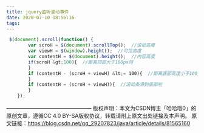 ```yaml
---
title: jquery监听滚动事件
date: 2020-07-10 18:56:16
tags:
---
```


```javascript
 $(document).scroll(function() {
        var scroH = $(document).scrollTop();  //滚动高度
        var viewH = $(window).height();  //可见高度 
        var contentH = $(document).height();  //内容高度
        if(scroH &gt;100){  //距离顶部大于100px时
        }
        if (contentH - (scroH + viewH) &lt;= 100){  //距离底部高度小于100px
        }  
        if (contentH = (scroH + viewH)){  //滚动条滑到底部啦
        }  
    });
```
————————————————
版权声明：本文为CSDN博主「哈哈哦0」的原创文章，遵循CC 4.0 BY-SA版权协议，转载请附上原文出处链接及本声明。
原文链接：https://blog.csdn.net/qq_29207823/java/article/details/81565160
